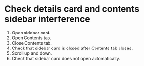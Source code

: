 # Check details card and contents sidebar interference

1. Open sidebar card.
2. Open Contents tab.
3. Close Contents tab.
4. Check that sidebar card is closed after Contents tab closes.
5. Scroll up and down.
6. Check that sidebar card does not open automatically.